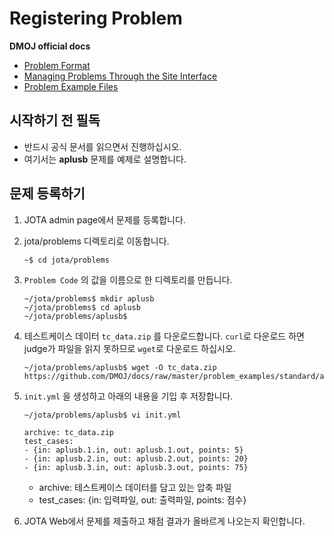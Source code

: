 # Registering Problem

**DMOJ official docs**

* [Problem Format](https://docs.dmoj.ca/#/problem_format/problem_format)
* [Managing Problems Through the Site Interface](https://docs.dmoj.ca/#/site/managing_problems)
* [Problem Example Files](https://github.com/DMOJ/docs/tree/master/problem_examples)

## 시작하기 전 필독
* 반드시 공식 문서를 읽으면서 진행하십시오.
* 여기서는 **aplusb** 문제를 예제로 설명합니다.

## 문제 등록하기

1. JOTA admin page에서 문제를 등록합니다.

2. jota/problems 디렉토리로 이동합니다.
    ```
    ~$ cd jota/problems
    ```

3. `Problem Code` 의 값을 이름으로 한 디렉토리를 만듭니다.
   ```
   ~/jota/problems$ mkdir aplusb
   ~/jota/problems$ cd aplusb
   ~/jota/problems/aplusb$
   ```

4. 테스트케이스 데이터 `tc_data.zip` 를 다운로드합니다. `curl`로 다운로드 하면 judge가 파일을 읽지 못하므로 `wget`로 다운로드 하십시오.
    ```
    ~/jota/problems/aplusb$ wget -O tc_data.zip https://github.com/DMOJ/docs/raw/master/problem_examples/standard/aplusb/aplusb.zip
    ```

5. `init.yml` 을 생성하고 아래의 내용을 기입 후 저장합니다.
    ```
    ~/jota/problems/aplusb$ vi init.yml
    ```
    ```
    archive: tc_data.zip
    test_cases:
    - {in: aplusb.1.in, out: aplusb.1.out, points: 5}
    - {in: aplusb.2.in, out: aplusb.2.out, points: 20}
    - {in: aplusb.3.in, out: aplusb.3.out, points: 75}
    ```
    * archive: 테스트케이스 데이터를 담고 있는 압축 파일
    * test_cases: {in: 입력파일, out: 출력파일, points: 점수}

6. JOTA Web에서 문제를 제출하고 채점 결과가 올바르게 나오는지 확인합니다.
